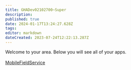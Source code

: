 ```yaml
---
title: GHADev02102700~Super
description: 
published: true
date: 2024-01-17T13:24:27.628Z
tags: 
editor: markdown
dateCreated: 2023-07-24T12:22:13.287Z
---
```


Welcome to your area. Below you will see all of your apps.<br><br>[MobileFieldService](/Apps/MobileFieldService)<br>
